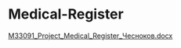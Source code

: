 # Medical-Register
[M33091_Project_Medical_Register_Чесноков.docx](https://github.com/FogggyFox/Medical-Register/files/9125545/M33091_Project_Medical_Register_.docx)
